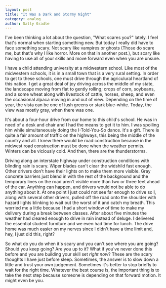```yaml
---
layout: post
title: "It Was a Dark and Stormy Night"
category: analog
author: Sally Gradle
---
```

I've been thinking a lot about the question, "What scares you?" lately. I feel that's normal when starting something new. But today I really did have to face something scary. Not scary like vampires or ghosts (Those do scare me, but that's why I like horror. More on that in another post.), but scary like having to use all of your skills and move forward even when you are unsure. 

I have a child attending university at a midwestern school. Like most of the midwestern schools, it is in a small town that is a very rural setting. In order to get to these schools, one must drive through the agriculural heartland of this nation. I get a great deal of joy driving across the middle of my state, the landscape moving from flat to gently rolling; crops of corn, soybeans, and a some wheat along with livestock of cattle, horses, sheep, and even the occasional alpaca moving in and out of view. Depending on the time of year, the vista can be one of lush greens or stark blue-white. Today, the view was mostly gray, when there was one.

It's about a four-hour drive from our home to this child's school. He was in need of a desk and chair and I had the means to get it to him. I was spoiling him while simultaneously doing the I-Told-You-So dance. It's a gift. There is quite a fair amount of traffic on the highways, this being the middle of the country and all. I knew there would be road construction because in the midwest road construction must be done when the weather permits. Winters can be viciously cold. And then, there are the thunderstorms. 

Driving along an interstate highway under construction conditions with blinding rain is scary. Wiper blades can't clear the widshild fast enough. Other drivers don't have their lights on to make them more visible. Gray concrete barriers just blend in with the rest of the background and the temporary lines on the road aren't visible more than two or three feet ahead of the car. Anything can happen, and drivers would not be able to do anything about it. At one point I just could not see far enough to drive so I, along with several other drivers, pulled off the road onto the shoulder with hazard lights blinking to wait out the worst of it and catch my breath. This worried me a little because I had a short window of time to make my delivery during a break between classes. After about five minutes the weather had cleared enough to drive in rain instead of deluge. I delivered the essential student furniture and we even had time for lunch. The drive home was much easier on my nerves since I didn't have a time limit and, hey, I just did this, right?

So what do you do when it's scary and you can't see where you are going? Should you keep going? Are you up to it? What if you've never done this before and you are building your skill set *right now*? These are the scary thoughts I have just before sleep. Sometimes, the answer is to slow down a little and trust your own judgement. Sometimes it's better to stop briefly to wait for the right time. Whatever the best course is, the important thing is to take the next step because someone is depending on that forward motion. It might even be you.


